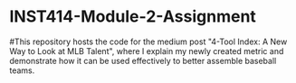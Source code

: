 # INST414-Module-2-Assignment

#This repository hosts the code for the medium post "4-Tool Index: A New Way to Look at MLB Talent", where I explain my newly created metric and demonstrate how it can be used effectively to better assemble baseball teams.
